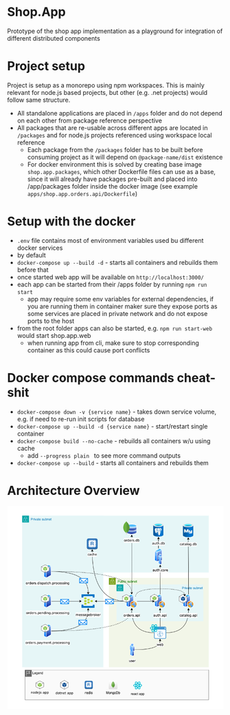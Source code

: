 # Shop.App
Prototype of the shop app implementation as a playground for integration of different distributed components

# Project setup
Project is setup as a monorepo using npm workspaces. This is mainly relevant for node.js based projects, but other (e.g. .net projects) would follow same structure.

* All standalone applications are placed in `/apps` folder and do not depend on each other from package reference perspective
* All packages that are re-usable across different apps are located in `/packages` and for node.js projects referenced using workspace local reference
  * Each package from the `/packages` folder has to be built before consuming project as it will depend on `@package-name/dist` existence
  * For docker environment this is solved by creating base image `shop.app.packages`, which other Dockerfile files can use as a base, since it will already have packages pre-built and placed into /app/packages folder inside the docker image (see example `apps/shop.app.orders.api/Dockerfile`)

# Setup with the docker
* `.env` file contains most of environment variables used bu different docker services
* by default
* `docker-compose up --build -d` - starts all containers and rebuilds them before that
* once started web app will be available on `http://localhost:3000/`
* each app can be started from their /apps folder by running `npm run start`
  * app may require some env variables for external dependencies, if you are running them in container maker sure they expose ports as some services are placed in private network and do not expose ports to the host
* from the root folder apps can also be started, e.g. `npm run start-web` would start shop.app.web
  * when running app from cli, make sure to stop corresponding container as this could cause port conflicts


# Docker compose commands cheat-shit
* `docker-compose down -v {service name}` - takes down service volume, e.g. if need to re-run init scripts for database
* `docker-compose up --build -d {service name}` - start/restart single container
* `docker-compose build --no-cache` - rebuilds all containers w/u using cache
  * add `--progress plain ` to see more command outputs
* `docker-compose up --build` - starts all containers and rebuilds them


# Architecture Overview
![Architecture Overview](media/Shop.App.Architecture_1.png)